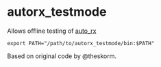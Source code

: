 # autorx_testmode
Allows offline testing of [auto_rx](https://github.com/projecthorus/radiosonde_auto_rx)

`export PATH="/path/to/autorx_testmode/bin:$PATH"`

Based on original code by @theskorm.